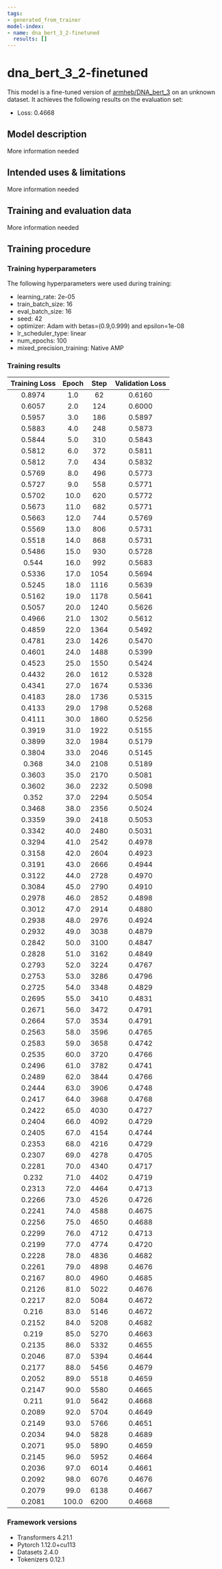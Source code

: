 ```yaml
---
tags:
- generated_from_trainer
model-index:
- name: dna_bert_3_2-finetuned
  results: []
---
```


<!-- This model card has been generated automatically according to the information the Trainer had access to. You
should probably proofread and complete it, then remove this comment. -->

# dna_bert_3_2-finetuned

This model is a fine-tuned version of [armheb/DNA_bert_3](https://huggingface.co/armheb/DNA_bert_3) on an unknown dataset.
It achieves the following results on the evaluation set:
- Loss: 0.4668

## Model description

More information needed

## Intended uses & limitations

More information needed

## Training and evaluation data

More information needed

## Training procedure

### Training hyperparameters

The following hyperparameters were used during training:
- learning_rate: 2e-05
- train_batch_size: 16
- eval_batch_size: 16
- seed: 42
- optimizer: Adam with betas=(0.9,0.999) and epsilon=1e-08
- lr_scheduler_type: linear
- num_epochs: 100
- mixed_precision_training: Native AMP

### Training results

| Training Loss | Epoch | Step | Validation Loss |
|:-------------:|:-----:|:----:|:---------------:|
| 0.8974        | 1.0   | 62   | 0.6160          |
| 0.6057        | 2.0   | 124  | 0.6000          |
| 0.5957        | 3.0   | 186  | 0.5897          |
| 0.5883        | 4.0   | 248  | 0.5873          |
| 0.5844        | 5.0   | 310  | 0.5843          |
| 0.5812        | 6.0   | 372  | 0.5811          |
| 0.5812        | 7.0   | 434  | 0.5832          |
| 0.5769        | 8.0   | 496  | 0.5773          |
| 0.5727        | 9.0   | 558  | 0.5771          |
| 0.5702        | 10.0  | 620  | 0.5772          |
| 0.5673        | 11.0  | 682  | 0.5771          |
| 0.5663        | 12.0  | 744  | 0.5769          |
| 0.5569        | 13.0  | 806  | 0.5731          |
| 0.5518        | 14.0  | 868  | 0.5731          |
| 0.5486        | 15.0  | 930  | 0.5728          |
| 0.544         | 16.0  | 992  | 0.5683          |
| 0.5336        | 17.0  | 1054 | 0.5694          |
| 0.5245        | 18.0  | 1116 | 0.5639          |
| 0.5162        | 19.0  | 1178 | 0.5641          |
| 0.5057        | 20.0  | 1240 | 0.5626          |
| 0.4966        | 21.0  | 1302 | 0.5612          |
| 0.4859        | 22.0  | 1364 | 0.5492          |
| 0.4781        | 23.0  | 1426 | 0.5470          |
| 0.4601        | 24.0  | 1488 | 0.5399          |
| 0.4523        | 25.0  | 1550 | 0.5424          |
| 0.4432        | 26.0  | 1612 | 0.5328          |
| 0.4341        | 27.0  | 1674 | 0.5336          |
| 0.4183        | 28.0  | 1736 | 0.5315          |
| 0.4133        | 29.0  | 1798 | 0.5268          |
| 0.4111        | 30.0  | 1860 | 0.5256          |
| 0.3919        | 31.0  | 1922 | 0.5155          |
| 0.3899        | 32.0  | 1984 | 0.5179          |
| 0.3804        | 33.0  | 2046 | 0.5145          |
| 0.368         | 34.0  | 2108 | 0.5189          |
| 0.3603        | 35.0  | 2170 | 0.5081          |
| 0.3602        | 36.0  | 2232 | 0.5098          |
| 0.352         | 37.0  | 2294 | 0.5054          |
| 0.3468        | 38.0  | 2356 | 0.5024          |
| 0.3359        | 39.0  | 2418 | 0.5053          |
| 0.3342        | 40.0  | 2480 | 0.5031          |
| 0.3294        | 41.0  | 2542 | 0.4978          |
| 0.3158        | 42.0  | 2604 | 0.4923          |
| 0.3191        | 43.0  | 2666 | 0.4944          |
| 0.3122        | 44.0  | 2728 | 0.4970          |
| 0.3084        | 45.0  | 2790 | 0.4910          |
| 0.2978        | 46.0  | 2852 | 0.4898          |
| 0.3012        | 47.0  | 2914 | 0.4880          |
| 0.2938        | 48.0  | 2976 | 0.4924          |
| 0.2932        | 49.0  | 3038 | 0.4879          |
| 0.2842        | 50.0  | 3100 | 0.4847          |
| 0.2828        | 51.0  | 3162 | 0.4849          |
| 0.2793        | 52.0  | 3224 | 0.4767          |
| 0.2753        | 53.0  | 3286 | 0.4796          |
| 0.2725        | 54.0  | 3348 | 0.4829          |
| 0.2695        | 55.0  | 3410 | 0.4831          |
| 0.2671        | 56.0  | 3472 | 0.4791          |
| 0.2664        | 57.0  | 3534 | 0.4791          |
| 0.2563        | 58.0  | 3596 | 0.4765          |
| 0.2583        | 59.0  | 3658 | 0.4742          |
| 0.2535        | 60.0  | 3720 | 0.4766          |
| 0.2496        | 61.0  | 3782 | 0.4741          |
| 0.2489        | 62.0  | 3844 | 0.4766          |
| 0.2444        | 63.0  | 3906 | 0.4748          |
| 0.2417        | 64.0  | 3968 | 0.4768          |
| 0.2422        | 65.0  | 4030 | 0.4727          |
| 0.2404        | 66.0  | 4092 | 0.4729          |
| 0.2405        | 67.0  | 4154 | 0.4744          |
| 0.2353        | 68.0  | 4216 | 0.4729          |
| 0.2307        | 69.0  | 4278 | 0.4705          |
| 0.2281        | 70.0  | 4340 | 0.4717          |
| 0.232         | 71.0  | 4402 | 0.4719          |
| 0.2313        | 72.0  | 4464 | 0.4713          |
| 0.2266        | 73.0  | 4526 | 0.4726          |
| 0.2241        | 74.0  | 4588 | 0.4675          |
| 0.2256        | 75.0  | 4650 | 0.4688          |
| 0.2299        | 76.0  | 4712 | 0.4713          |
| 0.2199        | 77.0  | 4774 | 0.4720          |
| 0.2228        | 78.0  | 4836 | 0.4682          |
| 0.2261        | 79.0  | 4898 | 0.4676          |
| 0.2167        | 80.0  | 4960 | 0.4685          |
| 0.2126        | 81.0  | 5022 | 0.4676          |
| 0.2217        | 82.0  | 5084 | 0.4672          |
| 0.216         | 83.0  | 5146 | 0.4672          |
| 0.2152        | 84.0  | 5208 | 0.4682          |
| 0.219         | 85.0  | 5270 | 0.4663          |
| 0.2135        | 86.0  | 5332 | 0.4655          |
| 0.2046        | 87.0  | 5394 | 0.4644          |
| 0.2177        | 88.0  | 5456 | 0.4679          |
| 0.2052        | 89.0  | 5518 | 0.4659          |
| 0.2147        | 90.0  | 5580 | 0.4665          |
| 0.211         | 91.0  | 5642 | 0.4668          |
| 0.2089        | 92.0  | 5704 | 0.4649          |
| 0.2149        | 93.0  | 5766 | 0.4651          |
| 0.2034        | 94.0  | 5828 | 0.4689          |
| 0.2071        | 95.0  | 5890 | 0.4659          |
| 0.2145        | 96.0  | 5952 | 0.4664          |
| 0.2036        | 97.0  | 6014 | 0.4661          |
| 0.2092        | 98.0  | 6076 | 0.4676          |
| 0.2079        | 99.0  | 6138 | 0.4667          |
| 0.2081        | 100.0 | 6200 | 0.4668          |


### Framework versions

- Transformers 4.21.1
- Pytorch 1.12.0+cu113
- Datasets 2.4.0
- Tokenizers 0.12.1
